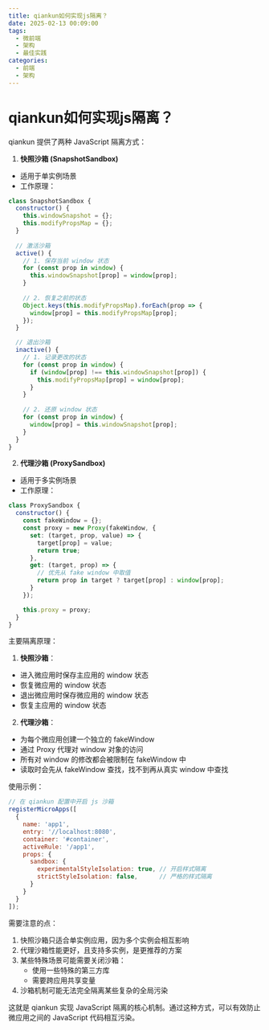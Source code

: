 ```yaml
---
title: qiankun如何实现js隔离？
date: 2025-02-13 00:09:00
tags:
  - 微前端
  - 架构
  - 最佳实践
categories:
  - 前端
  - 架构
---
```


# qiankun如何实现js隔离？
qiankun 提供了两种 JavaScript 隔离方式：

1. **快照沙箱 (SnapshotSandbox)**
- 适用于单实例场景
- 工作原理：
```javascript
class SnapshotSandbox {
  constructor() {
    this.windowSnapshot = {};
    this.modifyPropsMap = {};
  }
  
  // 激活沙箱
  active() {
    // 1. 保存当前 window 状态
    for (const prop in window) {
      this.windowSnapshot[prop] = window[prop];
    }
    
    // 2. 恢复之前的状态
    Object.keys(this.modifyPropsMap).forEach(prop => {
      window[prop] = this.modifyPropsMap[prop];
    });
  }

  // 退出沙箱
  inactive() {
    // 1. 记录更改的状态
    for (const prop in window) {
      if (window[prop] !== this.windowSnapshot[prop]) {
        this.modifyPropsMap[prop] = window[prop];
      }
    }
    
    // 2. 还原 window 状态
    for (const prop in window) {
      window[prop] = this.windowSnapshot[prop];
    }
  }
}
```

2. **代理沙箱 (ProxySandbox)**
- 适用于多实例场景
- 工作原理：
```javascript
class ProxySandbox {
  constructor() {
    const fakeWindow = {};
    const proxy = new Proxy(fakeWindow, {
      set: (target, prop, value) => {
        target[prop] = value;
        return true;
      },
      get: (target, prop) => {
        // 优先从 fake window 中取值
        return prop in target ? target[prop] : window[prop];
      }
    });

    this.proxy = proxy;
  }
}
```

主要隔离原理：

1. **快照沙箱**：
- 进入微应用时保存主应用的 window 状态
- 恢复微应用的 window 状态
- 退出微应用时保存微应用的 window 状态
- 恢复主应用的 window 状态

2. **代理沙箱**：
- 为每个微应用创建一个独立的 fakeWindow
- 通过 Proxy 代理对 window 对象的访问
- 所有对 window 的修改都会被限制在 fakeWindow 中
- 读取时会先从 fakeWindow 查找，找不到再从真实 window 中查找

使用示例：

```javascript
// 在 qiankun 配置中开启 js 沙箱
registerMicroApps([
  {
    name: 'app1',
    entry: '//localhost:8080',
    container: '#container',
    activeRule: '/app1',
    props: {
      sandbox: {
        experimentalStyleIsolation: true, // 开启样式隔离
        strictStyleIsolation: false,      // 严格的样式隔离
      }
    }
  }
]);
```

需要注意的点：

1. 快照沙箱只适合单实例应用，因为多个实例会相互影响
2. 代理沙箱性能更好，且支持多实例，是更推荐的方案
3. 某些特殊场景可能需要关闭沙箱：
   - 使用一些特殊的第三方库
   - 需要跨应用共享变量
4. 沙箱机制可能无法完全隔离某些复杂的全局污染

这就是 qiankun 实现 JavaScript 隔离的核心机制。通过这种方式，可以有效防止微应用之间的 JavaScript 代码相互污染。
